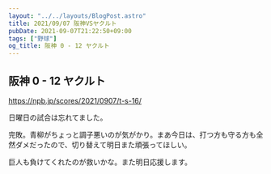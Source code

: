 ```yaml
---
layout: "../../layouts/BlogPost.astro"
title: 2021/09/07 阪神VSヤクルト
pubDate: 2021-09-07T21:22:50+09:00
tags: ["野球"]
og_title: 阪神 0 - 12 ヤクルト
---
```


## 阪神 0 - 12 ヤクルト

https://npb.jp/scores/2021/0907/t-s-16/


日曜日の試合は忘れてました。

完敗。青柳がちょっと調子悪いのが気がかり。まあ今日は、打つ方も守る方も全然ダメだったので、切り替えて明日また頑張ってほしい。

巨人も負けてくれたのが救いかな。また明日応援します。
